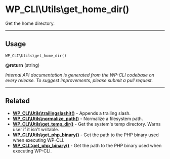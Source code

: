 # WP_CLI\Utils\get_home_dir()

Get the home directory.

***

## Usage

    WP_CLI\Utils\get_home_dir()

<div>
<strong>@return</strong> (string) <br />
</div>


*Internal API documentation is generated from the WP-CLI codebase on every release. To suggest improvements, please submit a pull request.*


***

## Related

<ul>



<li><strong><a href="https://make.wordpress.org/cli/handbook/internal-api/wp-cli-utils-trailingslashit/">WP_CLI\Utils\trailingslashit()</a></strong> - Appends a trailing slash.</li>


<li><strong><a href="https://make.wordpress.org/cli/handbook/internal-api/wp-cli-utils-normalize-path/">WP_CLI\Utils\normalize_path()</a></strong> - Normalize a filesystem path.</li>


<li><strong><a href="https://make.wordpress.org/cli/handbook/internal-api/wp-cli-utils-get-temp-dir/">WP_CLI\Utils\get_temp_dir()</a></strong> - Get the system's temp directory. Warns user if it isn't writable.</li>


<li><strong><a href="https://make.wordpress.org/cli/handbook/internal-api/wp-cli-utils-get-php-binary/">WP_CLI\Utils\get_php_binary()</a></strong> - Get the path to the PHP binary used when executing WP-CLI.</li>


<li><strong><a href="https://make.wordpress.org/cli/handbook/internal-api/wp-cli-get-php-binary/">WP_CLI::get_php_binary()</a></strong> - Get the path to the PHP binary used when executing WP-CLI.</li>



</ul>


